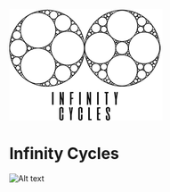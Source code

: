 ![Alt text](assets/logo.png?raw=true "logo")
# Infinity Cycles
![Alt text](manual.png?raw=true "man")

